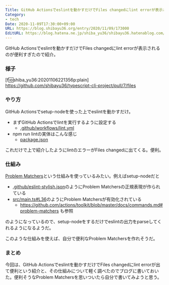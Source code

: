 ```yaml
---
Title: GitHub Actionsでeslintを動かすだけでFiles changedにlint errorが表示されて便利
Category:
- tech
Date: 2020-11-09T17:30:00+09:00
URL: https://blog.shibayu36.org/entry/2020/11/09/173000
EditURL: https://blog.hatena.ne.jp/shiba_yu36/shibayu36.hatenablog.com/atom/entry/26006613649718903
---
```


GitHub Actionsでeslintを動かすだけでFiles changedにlint errorが表示されるのが便利すぎたので紹介。

### 様子
[f:id:shiba_yu36:20201106221356p:plain]
https://github.com/shibayu36/typescript-cli-project/pull/7/files

### やり方
GitHub Actionsでsetup-nodeを使った上でeslintを動かすだけ。

* まずGitHub Actionsでlintを実行するように設定する
    * [.github/workflows/lint.yml](https://github.com/shibayu36/typescript-cli-project/blob/d3b47a065e43be7af8a23b5ec9e292ffa485a3ba/.github/workflows/lint.yml)
* npm run lintの実体はこんな感じ
    * [package.json](https://github.com/shibayu36/typescript-cli-project/blob/d3b47a065e43be7af8a23b5ec9e292ffa485a3ba/package.json#L14)

これだけで上で紹介したようにlintのエラーがFiles changedに出てくる。便利。

### 仕組み
[Problem Matchers](https://github.com/actions/toolkit/blob/master/docs/problem-matchers.md)という仕組みを使っているみたい。例えばsetup-nodeだと

* [.github/eslint-stylish.json](https://github.com/actions/setup-node/blob/321b6ccb03083caa2ad22b27dc4b45335212e824/.github/eslint-stylish.json)のようにProblem Matchersの正規表現が作られている
* [src/main.ts#L36](https://github.com/actions/setup-node/blob/59e61b89511ed136a0b17773f07c349fa5c01e8b/src/main.ts#L36)のようにProblem Matchersが有効化されている
    * https://github.com/actions/toolkit/blob/master/docs/commands.md#problem-matchers も参照

のようになっているので、setup-nodeをするだけでeslintの出力をparseしてくれるようになるようだ。

このような仕組みを使えば、自分で便利なProblem Matchersを作れそうだ。

### まとめ
今回は、GitHub Actionsでeslintを動かすだけでFiles changedにlint errorが出て便利という紹介と、その仕組みについて軽く調べたのでブログに書いておいた。便利そうなProblem Matchersを思いついたら自分で書いてみようと思う。
